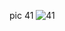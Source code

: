 pic 41
![41](https://github.com/thunderdbolt/first_page_pics/assets/135745865/87efe316-8c80-4e17-a2cf-5afb7a925ec2)
